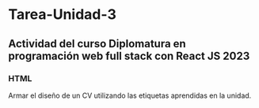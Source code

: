 # Tarea-Unidad-3

## Actividad del curso Diplomatura en programación web full stack con React JS 2023

### HTML

Armar el diseño de un CV utilizando las etiquetas aprendidas en la unidad.

 
